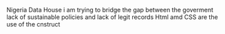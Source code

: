 Nigeria Data House
i am trying to bridge the gap between the goverment lack of sustainable policies and lack of legit records
Html amd CSS are the use of the cnstruct
